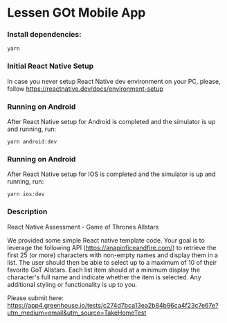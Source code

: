 # Lessen GOt Mobile App

### Install dependencies:

```shell
yarn
```

### Initial React Native Setup
In case you never setup React Native dev environment on your PC, please, follow https://reactnative.dev/docs/environment-setup

### Running on Android

After React Native setup for Android is completed and the simulator is up and running, run:
```shell
yarn android:dev
```

### Running on Android

After React Native setup for IOS is completed and the simulator is up and running, run:
```shell
yarn ios:dev
```

### Description
React Native Assessment - Game of Thrones Allstars

We provided some simple React native template code. Your goal is to leverage the following API (https://anapioficeandfire.com/) to retrieve the first 25 (or more) characters with non-empty names and display them in a list. The user should then be able to select up to a maximum of 10 of their favorite GoT Allstars. Each list item should at a minimum display the character's full name and indicate whether the item is selected. Any additional styling or functionality is up to you.

Please submit here:
https://app4.greenhouse.io/tests/c274d7bca13ea2b84b96ca4f23c7e67e?utm_medium=email&utm_source=TakeHomeTest
